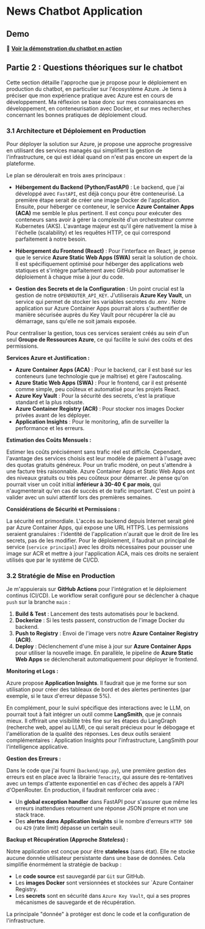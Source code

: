 # News Chatbot Application

## Demo

🎥 **[Voir la démonstration du chatbot en action](https://youtu.be/TeCmgvcuW0E)**



## Partie 2 : Questions théoriques sur le chatbot

Cette section détaille l'approche que je propose pour le déploiement en production du chatbot, en particulier sur l'écosystème Azure. Je tiens à préciser que mon expérience pratique avec Azure est en cours de développement. Ma réflexion se base donc sur mes connaissances en développement, en conteneurisation avec Docker, et sur mes recherches concernant les bonnes pratiques de déploiement cloud.

### 3.1 Architecture et Déploiement en Production

Pour déployer la solution sur Azure, je propose une approche progressive en utilisant des services managés qui simplifient la gestion de l'infrastructure, ce qui est idéal quand on n'est pas encore un expert de la plateforme.

Le plan se déroulerait en trois axes principaux :

*   **Hébergement du Backend (Python/FastAPI)** : Le backend, que j'ai développé avec `FastAPI`, est déjà conçu pour être conteneurisé. La première étape serait de créer une image Docker de l'application. Ensuite, pour héberger ce conteneur, le service **Azure Container Apps (ACA)** me semble le plus pertinent. Il est conçu pour exécuter des conteneurs sans avoir à gérer la complexité d'un orchestrateur comme Kubernetes (AKS). L'avantage majeur est qu'il gère nativement la mise à l'échelle (scalability) et les requêtes HTTP, ce qui correspond parfaitement à notre besoin.

*   **Hébergement du Frontend (React)** : Pour l'interface en React, je pense que le service **Azure Static Web Apps (SWA)** serait la solution de choix. Il est spécifiquement optimisé pour héberger des applications web statiques et s'intègre parfaitement avec GitHub pour automatiser le déploiement à chaque mise à jour du code.
  
*   **Gestion des Secrets et de la Configuration** : Un point crucial est la gestion de notre `OPENROUTER_API_KEY`. J'utiliserais **Azure Key Vault**, un service qui permet de stocker les variables secretes du .env . Notre application sur Azure Container Apps pourrait alors s'authentifier de manière sécurisée auprès du Key Vault  pour récupérer la clé au démarrage, sans qu'elle ne soit jamais exposée.

Pour centraliser la gestion, tous ces services seraient créés au sein d'un seul **Groupe de Ressources Azure**, ce qui facilite le suivi des coûts et des permissions.

**Services Azure et Justification :**

*   **Azure Container Apps (ACA)** : Pour le backend, car il est basé sur les conteneurs (une technologie que je maîtrise) et gère l'autoscaling.
*   **Azure Static Web Apps (SWA)** : Pour le frontend, car il est présenté comme  simple, peu coûteux et automatisé pour les projets React.
*   **Azure Key Vault** : Pour la sécurité des secrets, c'est la pratique standard et la plus robuste.
*   **Azure Container Registry (ACR)** : Pour stocker nos images Docker privées avant de les déployer.
*   **Application Insights** : Pour le monitoring, afin de surveiller la performance et les erreurs.

**Estimation des Coûts Mensuels :**

Estimer les coûts précisément sans trafic réel est difficile. Cependant, l'avantage des services choisis est leur modèle de paiement à l'usage avec des quotas gratuits généreux. Pour un trafic modéré, on peut s'attendre à une facture très raisonnable. Azure Container Apps et Static Web Apps ont des niveaux gratuits ou très peu coûteux pour démarrer. Je pense qu'on pourrait viser un coût initial **inférieur à 30-40 € par mois**, qui n'augmenterait qu'en cas de succès et de trafic important. C'est un point à valider avec un suivi attentif lors des premières semaines.

**Considérations de Sécurité et Permissions :**

La sécurité est primordiale. L'accès au backend depuis Internet serait géré par Azure Container Apps, qui expose une URL HTTPS. Les permissions seraient granulaires : l'identité de l'application n'aurait que le droit de lire les secrets, pas de les modifier. Pour le déploiement, il faudrait un principal de service (`service principal`) avec les droits nécessaires pour pousser une image sur ACR et mettre à jour l'application ACA, mais ces droits ne seraient utilisés que par le système de CI/CD.

### 3.2 Stratégie de Mise en Production

Je m'appuierais sur **GitHub Actions** pour l'intégration et le déploiement continus (CI/CD). Le workflow serait configuré pour se déclencher à chaque `push` sur la branche `main` :

1.  **Build & Test** : Lancement des tests automatisés pour le backend.
2.  **Dockerize** : Si les tests passent, construction de l'image Docker du backend.
3.  **Push to Registry** : Envoi de l'image vers notre **Azure Container Registry (ACR)**.
4.  **Deploy** : Déclenchement d'une mise à jour sur **Azure Container Apps** pour utiliser la nouvelle image. En parallèle, le pipeline de **Azure Static Web Apps** se déclencherait automatiquement pour déployer le frontend.

**Monitoring et Logs :**

Azure propose **Application Insights**. Il faudrait que je me forme sur son utilisation pour créer des tableaux de bord et des alertes pertinentes (par exemple, si le taux d'erreur dépasse 5%).

En complément, pour le suivi spécifique des interactions avec le LLM, on pourrait tout à fait intégrer un outil comme **LangSmith**, que je connais mieux. Il offrirait une visibilité très fine sur les étapes du LangGraph (recherche web, appel au LLM), ce qui serait précieux pour le débogage et l'amélioration de la qualité des réponses. Les deux outils seraient complémentaires : Application Insights pour l'infrastructure, LangSmith pour l'intelligence applicative.

**Gestion des Erreurs :**

Dans le code que j'ai fourni (`backend/app.py`), une première gestion des erreurs est en place avec la librairie `Tenacity`, qui assure des re-tentatives avec un temps d'attente exponentiel en cas d'échec des appels à l'API d'OpenRouter. En production, il faudrait renforcer cela avec :

*   Un **global exception handler** dans FastAPI pour s'assurer que même les erreurs inattendues retournent une réponse JSON propre et non une stack trace.
*   Des **alertes dans Application Insights** si le nombre d'erreurs `HTTP 500` ou `429` (rate limit) dépasse un certain seuil.

**Backup et Récupération (Approche *Stateless*) :**

Notre application est conçue pour être **stateless** (sans état). Elle ne stocke aucune donnée utilisateur persistante dans une base de données. Cela simplifie énormément la stratégie de backup :

*   Le **code source** est sauvegardé par `Git` sur GitHub.
*   Les **images Docker** sont versionnées et stockées sur `Azure Container Registry.
*   Les **secrets** sont en sécurité dans `Azure Key Vault`, qui a ses propres mécanismes de sauvegarde et de récupération.

La principale "donnée" à protéger est donc le code et la configuration de l'infrastructure.
